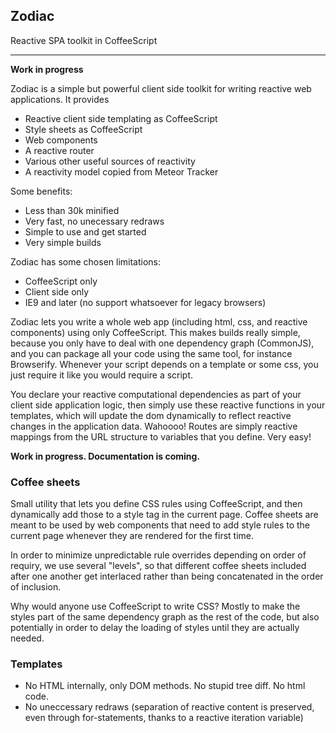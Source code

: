 
## Zodiac

Reactive SPA toolkit in CoffeeScript

---

**Work in progress**

Zodiac is a simple but powerful client side toolkit for writing reactive web applications. It provides

- Reactive client side templating as CoffeeScript
- Style sheets as CoffeeScript
- Web components
- A reactive router
- Various other useful sources of reactivity
- A reactivity model copied from Meteor Tracker

Some benefits:

- Less than 30k minified
- Very fast, no unecessary redraws
- Simple to use and get started
- Very simple builds

Zodiac has some chosen limitations:

- CoffeeScript only
- Client side only
- IE9 and later (no support whatsoever for legacy browsers)

Zodiac lets you write a whole web app (including html, css, and reactive components) using only CoffeeScript. This makes builds really simple, because you only have to deal with one dependency graph (CommonJS), and you can package all your code using the same tool, for instance Browserify. Whenever your script depends on a template or some css, you just require it like you would require a script.

You declare your reactive computational dependencies as part of your client side application logic, then simply use these reactive functions in your templates, which will update the dom dynamically to reflect reactive changes in the application data. Wahoooo! Routes are simply reactive mappings from the URL structure to variables that you define. Very easy!

**Work in progress. Documentation is coming.**

### Coffee sheets

Small utility that lets you define CSS rules using CoffeeScript, and then dynamically add those to a style tag in the current page. Coffee sheets are meant to be used by web components that need to add style rules to the current page whenever they are rendered for the first time.

In order to minimize unpredictable rule overrides depending on order of requiry, we use several "levels", so that different coffee sheets included after one another get interlaced rather than being concatenated in the order of inclusion.

Why would anyone use CoffeeScript to write CSS? Mostly to make the styles part of the same dependency graph as the rest of the code, but also potentially in order to delay the loading of styles until they are actually needed.

### Templates

- No HTML internally, only DOM methods. No stupid tree diff. No html code.
- No uneccessary redraws (separation of reactive content is preserved, even through for-statements, thanks to a reactive iteration variable)
